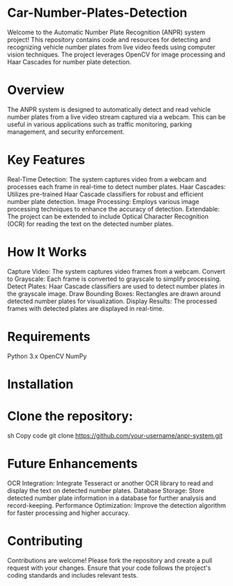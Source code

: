 # Car-Number-Plates-Detection
Welcome to the Automatic Number Plate Recognition (ANPR) system project! This repository contains code and resources for detecting and recognizing vehicle number plates from live video feeds using computer vision techniques. The project leverages OpenCV for image processing and Haar Cascades for number plate detection.

# Overview
The ANPR system is designed to automatically detect and read vehicle number plates from a live video stream captured via a webcam. This can be useful in various applications such as traffic monitoring, parking management, and security enforcement.

# Key Features
Real-Time Detection: The system captures video from a webcam and processes each frame in real-time to detect number plates.
Haar Cascades: Utilizes pre-trained Haar Cascade classifiers for robust and efficient number plate detection.
Image Processing: Employs various image processing techniques to enhance the accuracy of detection.
Extendable: The project can be extended to include Optical Character Recognition (OCR) for reading the text on the detected number plates.

# How It Works
Capture Video: The system captures video frames from a webcam.
Convert to Grayscale: Each frame is converted to grayscale to simplify processing.
Detect Plates: Haar Cascade classifiers are used to detect number plates in the grayscale image.
Draw Bounding Boxes: Rectangles are drawn around detected number plates for visualization.
Display Results: The processed frames with detected plates are displayed in real-time.

# Requirements
Python 3.x
OpenCV
NumPy

# Installation

# Clone the repository:
sh
Copy code
git clone https://github.com/your-username/anpr-system.git

# Future Enhancements
OCR Integration: Integrate Tesseract or another OCR library to read and display the text on detected number plates.
Database Storage: Store detected number plate information in a database for further analysis and record-keeping.
Performance Optimization: Improve the detection algorithm for faster processing and higher accuracy.

# Contributing
Contributions are welcome! Please fork the repository and create a pull request with your changes. Ensure that your code follows the project's coding standards and includes relevant tests.
